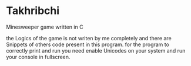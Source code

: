 # Takhribchi

Minesweeper game written in C

the Logics of the game is not  writen by me completely and there are Snippets of others code present in this program.
for the program to correctly print and run you need enable Unicodes on your system and run your console in fullscreen.
